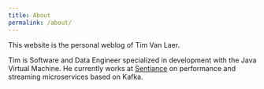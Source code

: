 ```yaml
---
title: About
permalink: /about/
---
```


This website is the personal weblog of Tim Van Laer.

Tim is Software and Data Engineer specialized in development with the Java Virtual Machine.
He currently works at [Sentiance](http://www.sentiance.com/) on performance and streaming microservices based on Kafka. 

